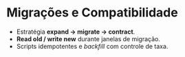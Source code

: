 # Migrações e Compatibilidade

- Estratégia **expand → migrate → contract**.
- **Read old / write new** durante janelas de migração.
- Scripts idempotentes e *backfill* com controle de taxa.
